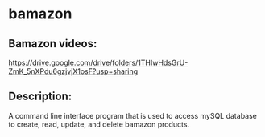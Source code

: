 # bamazon


## Bamazon videos:

https://drive.google.com/drive/folders/1THIwHdsGrU-ZmK_5nXPdu6gzjvjX1osF?usp=sharing

## Description:

A command line interface program that is used to access mySQL database to create, read, update, and delete bamazon products. 
